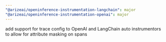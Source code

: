```yaml
---
"@arizeai/openinference-instrumentation-langchain": major
"@arizeai/openinference-instrumentation-openai": major
---
```


add support for trace config to OpenAI and LangChain auto instrumentors to allow for attribute masking on spans
